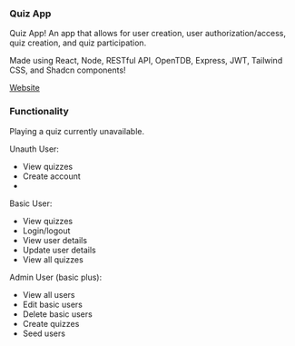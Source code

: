 ### Quiz App

Quiz App! An app that allows for user creation, user authorization/access, quiz creation, and quiz participation.

Made using React, Node, RESTful API, OpenTDB, Express, JWT, Tailwind CSS, and Shadcn components!

[Website](quiz-app-sage-five.vercel.app)

### Functionality

Playing a quiz currently unavailable.


Unauth User:
- View quizzes
- Create account
- 
Basic User:
- View quizzes
- Login/logout
- View user details
- Update user details
- View all quizzes

Admin User (basic plus):
- View all users
- Edit basic users
- Delete basic users
- Create quizzes
- Seed users
